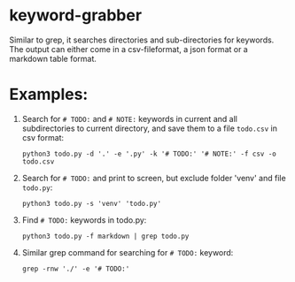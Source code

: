 # keyword-grabber
Similar to grep, it searches directories and sub-directories for keywords. The output can either come in a csv-fileformat, a json format or a markdown table format.

# Examples:
1. Search for `# TODO:` and `# NOTE:` keywords in current and all subdirectories to current directory, and save them to a file `todo.csv` in csv format:
   ```
   python3 todo.py -d '.' -e '.py' -k '# TODO:' '# NOTE:' -f csv -o todo.csv
   ```
2. Search for `# TODO:` and print to screen, but exclude folder 'venv' and file `todo.py`:
   ```
   python3 todo.py -s 'venv' 'todo.py'
   ```
3. Find `# TODO:` keywords in todo.py:
   ```
   python3 todo.py -f markdown | grep todo.py
   ```
4. Similar grep command for searching for `# TODO:` keyword:
   ```
   grep -rnw './' -e '# TODO:'
   ```
